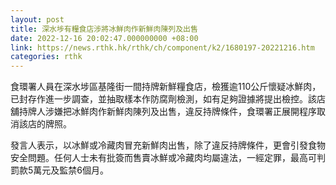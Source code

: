 ```yaml
---
layout: post
title: 深水埗有糧食店涉將冰鮮肉作新鮮肉陳列及出售
date: 2022-12-16 20:02:47.000000000 +08:00
link: https://news.rthk.hk/rthk/ch/component/k2/1680197-20221216.htm
categories: rthk
---
```


食環署人員在深水埗區基隆街一間持牌新鮮糧食店，檢獲逾110公斤懷疑冰鮮肉，已封存作進一步調查，並抽取樣本作防腐劑檢測，如有足夠證據將提出檢控。該店舖持牌人涉嫌把冰鮮肉作新鮮肉陳列及出售，違反持牌條件，食環署正展開程序取消該店的牌照。

發言人表示，以冰鮮或冷藏肉冒充新鮮肉出售，除了違反持牌條件，更會引發食物安全問題。任何人士未有批簽而售賣冰鮮或冷藏肉均屬違法，一經定罪，最高可判罰款5萬元及監禁6個月。
